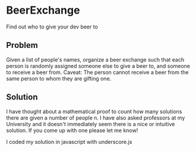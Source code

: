 # BeerExchange
Find out who to give your dev beer to

## Problem
Given a list of people's names, organize a beer exchange such that each person is randomly assigned someone else to give a beer to, and someone to receive a beer from.
Caveat: The person cannot receive a beer from the same person to whom they are gifting one.

## Solution
I have thought about a mathematical proof to count how many solutions there are given a number of people n.
I have also asked professors at my University and it doesn't immediately seem there is a nice or intuitive solution.
If you come up with one please let me know!

I coded my solution in javascript with underscore.js

